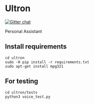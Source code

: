 # Ultron

[![Gitter chat](https://badges.gitter.im/gitterHQ/gitter.svg)](https://gitter.im/ultron_/Lobby?utm_source=share-link&utm_medium=link&utm_campaign=share-link)

Personal Assistant

## Install requirements 
  
    cd ultron
    sudo -H pip install -r requirements.txt
    sudo apt-get install mpg321

## For testing
    cd ultron/tests
    python3 voice_test.py
